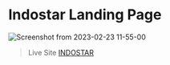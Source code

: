 # Indostar Landing Page

![Screenshot from 2023-02-23 11-55-00](https://user-images.githubusercontent.com/72339948/220824839-593a289e-d7d8-4de2-af63-25f2d3fa20b4.png)
> Live Site
[INDOSTAR](https://vocal-travesseiro-665862.netlify.app/)
